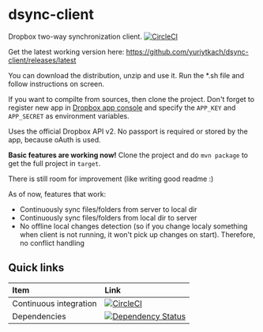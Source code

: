 # dsync-client
Dropbox two-way synchronization client.   [![CircleCI](https://circleci.com/gh/yuriytkach/dsync-client.svg?style=svg)](https://circleci.com/gh/yuriytkach/dsync-client)

Get the latest working version here: https://github.com/yuriytkach/dsync-client/releases/latest

You can download the distribution, unzip and use it. Run the \*.sh file and follow instructions on screen.

If you want to compilte from sources, then clone the project. Don't forget to register new app in [Dropbox app console](https://www.dropbox.com/developers/apps) and specify the `APP_KEY` and `APP_SECRET` as environment variables.

Uses the official Dropbox API v2. No passport is required or stored by the app, because oAuth is used.

**Basic features are working now!** Clone the project and do `mvn package` to get the full project in `target`.

There is still room for improvement (like writing good readme :) 

As of now, features that work:
* Continuously sync files/folders from server to local dir
* Continuously sync files/folders from local dir to server
* No offline local changes detection (so if you change localy something when client is not running, it won't pick up changes on start). Therefore, no conflict handling

## Quick links

|Item                  |Link                                                                                      |
|:---------------------|:-----------------------------------------------------------------------------------------|
|Continuous integration| [![CircleCI](https://circleci.com/gh/yuriytkach/dsync-client.svg?style=svg)](https://circleci.com/gh/yuriytkach/dsync-client)                       |
|Dependencies          |[![Dependency Status](https://www.versioneye.com/user/projects/58cc455acef500003fd3bf59/badge.svg?style=flat-square)](https://www.versioneye.com/user/projects/58cc455acef500003fd3bf59) |

